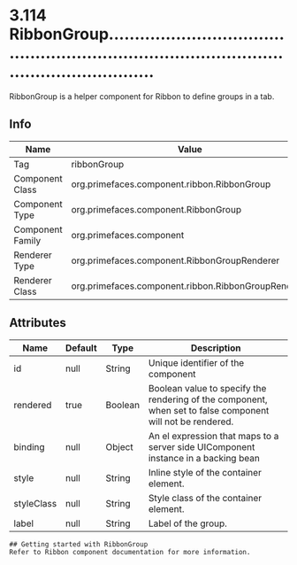 # 3.114 RibbonGroup...................................................................................................................

RibbonGroup is a helper component for Ribbon to define groups in a tab.

## Info

| Name | Value |
| - | - |
| Tag | ribbonGroup
| Component Class | org.primefaces.component.ribbon.RibbonGroup
| Component Type | org.primefaces.component.RibbonGroup
| Component Family | org.primefaces.component |
| Renderer Type | org.primefaces.component.RibbonGroupRenderer
| Renderer Class | org.primefaces.component.ribbon.RibbonGroupRenderer

## Attributes

| Name | Default | Type | Description | 
| --- | --- | --- | --- |
id | null | String | Unique identifier of the component
rendered | true | Boolean | Boolean value to specify the rendering of the component, when set to false component will not be rendered.
binding | null | Object | An el expression that maps to a server side UIComponent instance in a backing bean
style | null | String | Inline style of the container element.
styleClass | null | String | Style class of the container element.
label | null | String | Label of the group.
```
## Getting started with RibbonGroup
Refer to Ribbon component documentation for more information.

